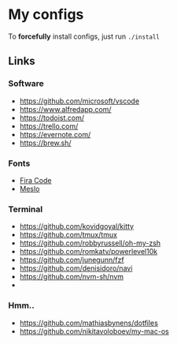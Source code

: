 # My configs

To **forcefully** install configs, just run `./install`

## Links

### Software
- https://github.com/microsoft/vscode
- https://www.alfredapp.com/
- https://todoist.com/
- https://trello.com/
- https://evernote.com/
- https://brew.sh/

### Fonts
- [Fira Code](https://github.com/tonsky/FiraCode)
- [Meslo](https://github.com/romkatv/dotfiles-public/tree/master/.local/share/fonts/NerdFonts)

### Terminal
- https://github.com/kovidgoyal/kitty
- https://github.com/tmux/tmux
- https://github.com/robbyrussell/oh-my-zsh
- https://github.com/romkatv/powerlevel10k
- https://github.com/junegunn/fzf
- https://github.com/denisidoro/navi
- https://github.com/nvm-sh/nvm
- 

### Hmm..

- https://github.com/mathiasbynens/dotfiles
- https://github.com/nikitavoloboev/my-mac-os